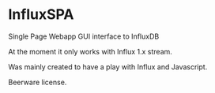 # InfluxSPA
Single Page Webapp GUI interface to InfluxDB

At the moment it only works with Influx 1.x stream. 

Was mainly created to have a play with Influx and Javascript.

Beerware license.
